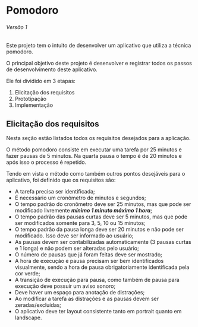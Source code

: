 # Pomodoro
###### Versão 1

Este projeto tem o intuito de desenvolver um aplicativo que utiliza a técnica pomodoro.

O principal objetivo deste projeto é desenvolver e registrar todos os passos de desenvolvimento deste aplicativo.

Ele foi dividido em 3 etapas:

1. Elicitação dos requisitos
2. Prototipação
3. Implementação

## Elicitação dos requisitos

Nesta seção estão listados todos os requisitos desejados para a aplicação.

O método pomodoro consiste em executar uma tarefa por 25 minutos e fazer pausas de 5 minutos. Na quarta pausa o tempo é de 20 minutos e após isso o processo é repetido.

Tendo em vista o método como também outros pontos desejáveis para o aplicativo, foi definido que os requisitos são:

- A tarefa precisa ser identificada;
- É necessário um cronômetro de minutos e segundos;
- O tempo padrão do cronômetro deve ser 25 minutos, mas que pode ser modificado livremente ***mínimo 1 minuto máximo 1 hora***;
- O tempo padrão das pausas curtas deve ser 5 minutos, mas que pode ser modificados somente para 3, 5, 10 ou 15 minutos;
- O tempo padrão da pausa longa deve ser 20 minutos e não pode ser modificado. Isso deve ser informado ao usuário;
- As pausas devem ser contabilizadas automaticamente (3 pausas curtas e 1 longa) e não podem ser alteradas pelo usuário;
- O número de pausas que já foram feitas deve ser mostrado;
- A hora de execução e pausa precisam ser bem identificados visualmente, sendo a hora de pausa obrigatoriamente identificada pela cor verde;
- A transição de execução para pausa, como também de pausa para execução deve possuir um aviso sonoro;
- Deve haver um espaço para anotação de distrações;
- Ao modificar a tarefa as distrações e as pausas devem ser zeradas/excluídas;
- O aplicativo deve ter layout consistente tanto em portrait quanto em landscape.
